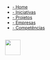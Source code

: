 <!-- docs/_sidebar.md -->

- [- Home](README.md)
- [- Iniciativas](iniciativas.md)
- [- Projetos](projetos.md)
- [- Empresas](empresas.md)
- [- Competências](competencias.md)

<br>

<img src="https://digital.ufms.br/files/2017/06/unb-300x276.png" height="50" width="50">